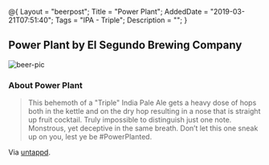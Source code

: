 @{
 Layout = "beerpost";
 Title = "Power Plant";
 AddedDate = "2019-03-21T07:51:40";
 Tags = "IPA - Triple";
 Description = "";
 }
 

## Power Plant by El Segundo Brewing Company

![beer-pic]

### About Power Plant

> This behemoth of a "Triple" India Pale Ale gets a heavy dose of hops both in the kettle and on the dry hop resulting in a nose that is straight up fruit cocktail. Truly impossible to distinguish just one note. Monstrous, yet deceptive in the same breath. Don’t let this one sneak up on you, lest ye be #PowerPlanted.

Via [untappd][untappd-url].

[untappd-url]: <https://untappd.com//b/el-segundo-brewing-company-power-plant/582895>
[beer-pic]: https://jasonpowley.com/assets/img/2019-03-21-power-plant.jpeg "Power Plant by El Segundo Brewing Company"
